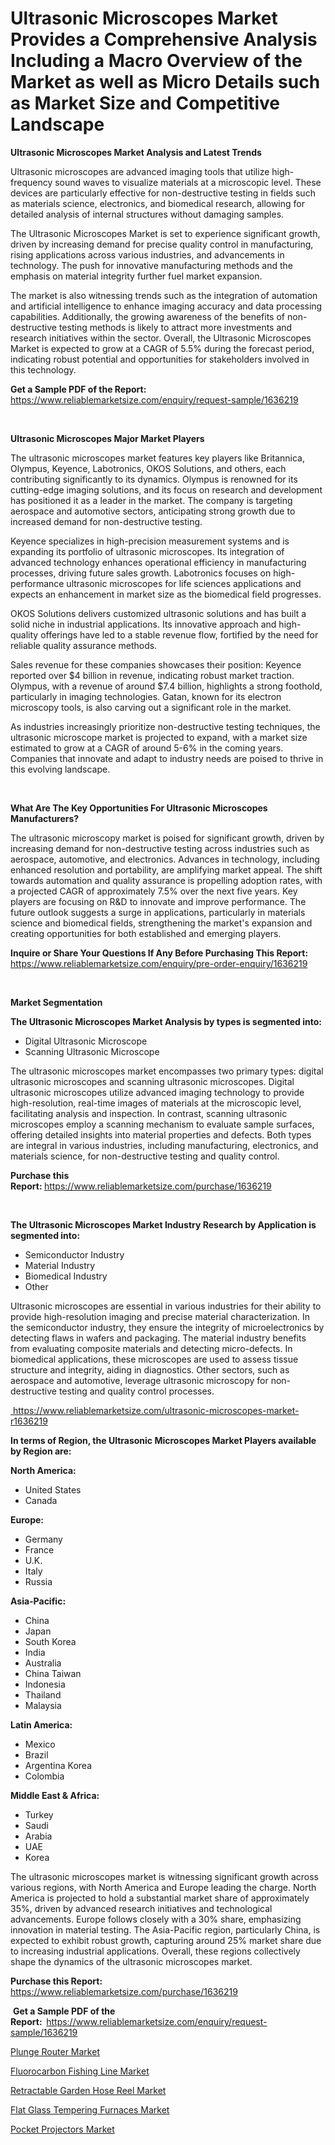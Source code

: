 <p><h1>Ultrasonic Microscopes Market Provides a Comprehensive Analysis Including a Macro Overview of the Market as well as Micro Details such as Market Size and Competitive Landscape</h1></p><p><strong>Ultrasonic Microscopes Market Analysis and Latest Trends</strong></p>
<p><p>Ultrasonic microscopes are advanced imaging tools that utilize high-frequency sound waves to visualize materials at a microscopic level. These devices are particularly effective for non-destructive testing in fields such as materials science, electronics, and biomedical research, allowing for detailed analysis of internal structures without damaging samples. </p><p>The Ultrasonic Microscopes Market is set to experience significant growth, driven by increasing demand for precise quality control in manufacturing, rising applications across various industries, and advancements in technology. The push for innovative manufacturing methods and the emphasis on material integrity further fuel market expansion. </p><p>The market is also witnessing trends such as the integration of automation and artificial intelligence to enhance imaging accuracy and data processing capabilities. Additionally, the growing awareness of the benefits of non-destructive testing methods is likely to attract more investments and research initiatives within the sector. Overall, the Ultrasonic Microscopes Market is expected to grow at a CAGR of 5.5% during the forecast period, indicating robust potential and opportunities for stakeholders involved in this technology.</p></p>
<p><strong>Get a Sample PDF of the Report:&nbsp;</strong> <a href="https://www.reliablemarketsize.com/enquiry/request-sample/1636219">https://www.reliablemarketsize.com/enquiry/request-sample/1636219</a></p>
<p>&nbsp;</p>
<p><strong>Ultrasonic Microscopes Major Market Players</strong></p>
<p><p>The ultrasonic microscopes market features key players like Britannica, Olympus, Keyence, Labotronics, OKOS Solutions, and others, each contributing significantly to its dynamics. Olympus is renowned for its cutting-edge imaging solutions, and its focus on research and development has positioned it as a leader in the market. The company is targeting aerospace and automotive sectors, anticipating strong growth due to increased demand for non-destructive testing.</p><p>Keyence specializes in high-precision measurement systems and is expanding its portfolio of ultrasonic microscopes. Its integration of advanced technology enhances operational efficiency in manufacturing processes, driving future sales growth. Labotronics focuses on high-performance ultrasonic microscopes for life sciences applications and expects an enhancement in market size as the biomedical field progresses.</p><p>OKOS Solutions delivers customized ultrasonic solutions and has built a solid niche in industrial applications. Its innovative approach and high-quality offerings have led to a stable revenue flow, fortified by the need for reliable quality assurance methods.</p><p>Sales revenue for these companies showcases their position: Keyence reported over $4 billion in revenue, indicating robust market traction. Olympus, with a revenue of around $7.4 billion, highlights a strong foothold, particularly in imaging technologies. Gatan, known for its electron microscopy tools, is also carving out a significant role in the market.</p><p>As industries increasingly prioritize non-destructive testing techniques, the ultrasonic microscope market is projected to expand, with a market size estimated to grow at a CAGR of around 5-6% in the coming years. Companies that innovate and adapt to industry needs are poised to thrive in this evolving landscape.</p></p>
<p>&nbsp;</p>
<p><strong>What Are The Key Opportunities For Ultrasonic Microscopes Manufacturers?</strong></p>
<p><p>The ultrasonic microscopy market is poised for significant growth, driven by increasing demand for non-destructive testing across industries such as aerospace, automotive, and electronics. Advances in technology, including enhanced resolution and portability, are amplifying market appeal. The shift towards automation and quality assurance is propelling adoption rates, with a projected CAGR of approximately 7.5% over the next five years. Key players are focusing on R&D to innovate and improve performance. The future outlook suggests a surge in applications, particularly in materials science and biomedical fields, strengthening the market's expansion and creating opportunities for both established and emerging players.</p></p>
<p><strong>Inquire or Share Your Questions If Any Before Purchasing This Report:</strong> <a href="https://www.reliablemarketsize.com/enquiry/pre-order-enquiry/1636219">https://www.reliablemarketsize.com/enquiry/pre-order-enquiry/1636219</a></p>
<p>&nbsp;</p>
<p><strong>Market Segmentation</strong></p>
<p><strong>The Ultrasonic Microscopes Market Analysis by types is segmented into:</strong></p>
<p><ul><li>Digital Ultrasonic Microscope</li><li>Scanning Ultrasonic Microscope</li></ul></p>
<p><p>The ultrasonic microscopes market encompasses two primary types: digital ultrasonic microscopes and scanning ultrasonic microscopes. Digital ultrasonic microscopes utilize advanced imaging technology to provide high-resolution, real-time images of materials at the microscopic level, facilitating analysis and inspection. In contrast, scanning ultrasonic microscopes employ a scanning mechanism to evaluate sample surfaces, offering detailed insights into material properties and defects. Both types are integral in various industries, including manufacturing, electronics, and materials science, for non-destructive testing and quality control.</p></p>
<p><strong>Purchase this Report:&nbsp;</strong><a href="https://www.reliablemarketsize.com/purchase/1636219">https://www.reliablemarketsize.com/purchase/1636219</a></p>
<p>&nbsp;</p>
<p><strong>The Ultrasonic Microscopes Market Industry Research by Application is segmented into:</strong></p>
<p><ul><li>Semiconductor Industry</li><li>Material Industry</li><li>Biomedical Industry</li><li>Other</li></ul></p>
<p><p>Ultrasonic microscopes are essential in various industries for their ability to provide high-resolution imaging and precise material characterization. In the semiconductor industry, they ensure the integrity of microelectronics by detecting flaws in wafers and packaging. The material industry benefits from evaluating composite materials and detecting micro-defects. In biomedical applications, these microscopes are used to assess tissue structure and integrity, aiding in diagnostics. Other sectors, such as aerospace and automotive, leverage ultrasonic microscopy for non-destructive testing and quality control processes.</p></p>
<p><a href="https://www.reliablemarketsize.com/ultrasonic-microscopes-market-r1636219">&nbsp;https://www.reliablemarketsize.com/ultrasonic-microscopes-market-r1636219</a></p>
<p><strong>In terms of Region, the Ultrasonic Microscopes Market Players available by Region are:</strong></p>
<p>
    <p> <strong> North America: </strong>
        <ul>
            <li>United States</li>
            <li>Canada</li>
        </ul>
        </p> 
    <p> <strong> Europe: </strong>
        <ul>
            <li>Germany</li>
            <li>France</li>
            <li>U.K.</li>
            <li>Italy</li>
            <li>Russia</li>
        </ul>
        </p> 
    <p> <strong> Asia-Pacific: </strong>
        <ul>
            <li>China</li>
            <li>Japan</li>
            <li>South Korea</li>
            <li>India</li>
            <li>Australia</li>
            <li>China Taiwan</li>
            <li>Indonesia</li>
            <li>Thailand</li>
            <li>Malaysia</li>
        </ul>
        </p> 
    <p> <strong> Latin America: </strong>
        <ul>
            <li>Mexico</li>
            <li>Brazil</li>
            <li>Argentina Korea</li>
            <li>Colombia</li>
        </ul>
        </p> 
    <p> <strong> Middle East & Africa: </strong>
        <ul>
            <li>Turkey</li>
            <li>Saudi</li>
            <li>Arabia</li>
            <li>UAE</li>
            <li>Korea</li>
        </ul>
    </p>
    </p>
<p><p>The ultrasonic microscopes market is witnessing significant growth across various regions, with North America and Europe leading the charge. North America is projected to hold a substantial market share of approximately 35%, driven by advanced research initiatives and technological advancements. Europe follows closely with a 30% share, emphasizing innovation in material testing. The Asia-Pacific region, particularly China, is expected to exhibit robust growth, capturing around 25% market share due to increasing industrial applications. Overall, these regions collectively shape the dynamics of the ultrasonic microscopes market.</p></p>
<p><strong>Purchase this Report: </strong><a href="https://www.reliablemarketsize.com/purchase/1636219">https://www.reliablemarketsize.com/purchase/1636219</a></p>
<p>&nbsp;<strong>Get a Sample PDF of the Report:&nbsp;&nbsp;</strong><a href="https://www.reliablemarketsize.com/enquiry/request-sample/1636219">https://www.reliablemarketsize.com/enquiry/request-sample/1636219</a></p>
<p><strong></strong></p>
<p><p><a href="https://www.linkedin.com/pulse/emerging-plunge-router-market-opportunities-analysis-investors-4wwfc?trackingId=rIhlQvETRwKmF0RRqq3R7A%3D%3D">Plunge Router Market</a></p><p><a href="https://issuu.com/reportprime-2/docs/fluorocarbon-fishing-line-market-si_f6d0654b17f039">Fluorocarbon Fishing Line Market</a></p><p><a href="https://www.linkedin.com/pulse/retractable-garden-hose-reel-market-analysis-report-global-kwucf?trackingId=b0Vy5NgzQZGelkvMY4rJIQ%3D%3D">Retractable Garden Hose Reel Market</a></p><p><a href="https://medium.com/@widyafarera_10297/what-are-the-emerging-market-trends-of-flat-glass-tempering-furnaces-market-ff039aefc450?postPublishedType=repub">Flat Glass Tempering Furnaces Market</a></p><p><a href="https://issuu.com/reportprime-2/docs/pocket-projectors-market-size-2030._2c6c4ce9131520">Pocket Projectors Market</a></p></p>